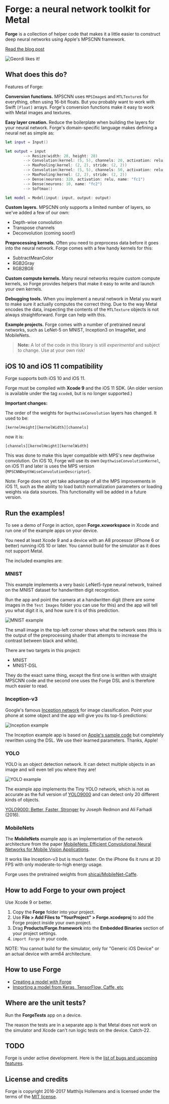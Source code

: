 # Forge: a neural network toolkit for Metal

**Forge** is a collection of helper code that makes it a little easier to construct deep neural networks using Apple's MPSCNN framework.

[Read the blog post](http://machinethink.net/blog/forge-neural-network-toolkit-for-metal/)

![Geordi likes it!](Geordi.png)

## What does this do?

Features of Forge:

**Conversion functions.** MPSCNN uses `MPSImage`s and `MTLTexture`s for everything, often using 16-bit floats. But you probably want to work with Swift `[Float]` arrays. Forge's conversion functions make it easy to work with Metal images and textures.

**Easy layer creation.** Reduce the boilerplate when building the layers for your neural network. Forge's domain-specific language makes defining a neural net as simple as:

```swift
let input = Input()

let output = input
        --> Resize(width: 28, height: 28)
        --> Convolution(kernel: (5, 5), channels: 20, activation: relu, name: "conv1")
        --> MaxPooling(kernel: (2, 2), stride: (2, 2))
        --> Convolution(kernel: (5, 5), channels: 50, activation: relu, name: "conv2")
        --> MaxPooling(kernel: (2, 2), stride: (2, 2))
        --> Dense(neurons: 320, activation: relu, name: "fc1")
        --> Dense(neurons: 10, name: "fc2")
        --> Softmax()

let model = Model(input: input, output: output)
```

**Custom layers.** MPSCNN only supports a limited number of layers, so we've added a few of our own:

- Depth-wise convolution
- Transpose channels
- Deconvolution (coming soon!)

**Preprocessing kernels.** Often you need to preprocess data before it goes into the neural network. Forge comes with a few handy kernels for this:

- SubtractMeanColor
- RGB2Gray
- RGB2BGR

**Custom compute kernels.** Many neural networks require custom compute kernels, so Forge provides helpers that make it easy to write and launch your own kernels.

**Debugging tools.** When you implement a neural network in Metal you want to make sure it actually computes the correct thing. Due to the way Metal encodes the data, inspecting the contents of the `MTLTexture` objects is not always straightforward. Forge can help with this.

**Example projects.** Forge comes with a number of pretrained neural networks, such as LeNet-5 on MNIST, Inception3 on ImageNet, and MobileNets.

> **Note:** A lot of the code in this library is still *experimental* and subject to change. Use at your own risk!

## iOS 10 and iOS 11 compatibility

Forge supports both iOS 10 and iOS 11.

Forge must be compiled with **Xcode 9** and the iOS 11 SDK. (An older version is available under the tag `xcode8`, but is no longer supported.)

**Important changes:**

The order of the weights for `DepthwiseConvolution` layers has changed. It used to be:

	[kernelHeight][kernelWidth][channels]
	
now it is:

	[channels][kernelHeight][kernelWidth]

This was done to make this layer compatible with MPS's new depthwise convolution. On iOS 10, Forge will use its own `DepthwiseConvolutionKernel`, on iOS 11 and later is uses the MPS version (`MPSCNNDepthWiseConvolutionDescriptor`).

Note: Forge does not yet take advantage of all the MPS improvements in iOS 11, such as the ability to load batch normalization parameters or loading weights via data sources. This functionality will be added in a future version.

## Run the examples!

To see a demo of Forge in action, open **Forge.xcworkspace** in Xcode and run one of the example apps on your device.

You need at least Xcode 9 and a device with an A8 processor (iPhone 6 or better) running iOS 10 or later. You cannot build for the simulator as it does not support Metal.

The included examples are:

### MNIST

This example implements a very basic LeNet5-type neural network, trained on the MNIST dataset for handwritten digit recognition.

Run the app and point the camera at a handwritten digit (there are some images in the `Test Images` folder you can use for this) and the app will tell you what digit it is, and how sure it is of this prediction.

![MNIST example](Examples/MNIST/MNIST.jpg)

The small image in the top-left corner shows what the network sees (this is the output of the preprocessing shader that attempts to increase the contrast between black and white).

There are two targets in this project: 

- MNIST
- MNIST-DSL

They do the exact same thing, except the first one is written with straight MPSCNN code and the second one uses the Forge DSL and is therefore much easier to read.

### Inception-v3

Google's famous [Inception network](https://arxiv.org/pdf/1512.00567v3.pdf) for image classification. Point your phone at some object and the app will give you its top-5 predictions:

![Inception example](Examples/Inception/Inception.jpg)

The Inception example app is based on [Apple's sample code](https://developer.apple.com/library/content/samplecode/MetalImageRecognition/Introduction/Intro.html) but completely rewritten using the DSL. We use their learned parameters. Thanks, Apple!

### YOLO

YOLO is an object detection network. It can detect multiple objects in an image and will even tell you where they are!

![YOLO example](Examples/YOLO/YOLO.jpg)

The example app implements the Tiny YOLO network, which is not as accurate as the full version of [YOLO9000](https://pjreddie.com/darknet/yolo/) and can detect only 20 different kinds of objects.

[YOLO9000: Better, Faster, Stronger](https://arxiv.org/abs/1612.08242) by Joseph Redmon and Ali Farhadi (2016).

### MobileNets

The **MobileNets** example app is an implementation of the network architecture from the paper [MobileNets: Efficient Convolutional Neural Networks for Mobile Vision Applications](https://arxiv.org/abs/1704.04861v1).

It works like Inception-v3 but is much faster. On the iPhone 6s it runs at 20 FPS with only moderate-to-high energy usage.

Forge uses the pretrained weights from [shicai/MobileNet-Caffe](https://github.com/shicai/MobileNet-Caffe).

## How to add Forge to your own project

Use Xcode 9 or better.

1. Copy the **Forge** folder into your project.
2. Use **File > Add Files to "YourProject" > Forge.xcodeproj** to add the Forge project inside your own project.
3. Drag **Products/Forge.framework** into the **Embedded Binaries** section of your project settings.
4. `import Forge` in your code.

NOTE: You cannot build for the simulator, only for "Generic iOS Device" or an actual device with arm64 architecture.

## How to use Forge

- [Creating a model with Forge](Docs/DSL.markdown)
- [Importing a model from Keras, TensorFlow, Caffe, etc](Docs/Importing.markdown)

## Where are the unit tests?

Run the **ForgeTests** app on a device.

The reason the tests are in a separate app is that Metal does not work on the simulator and Xcode can't run logic tests on the device. Catch-22.

## TODO

Forge is under active development. Here is the [list of bugs and upcoming features](Docs/TODO.markdown).

## License and credits

Forge is copyright 2016-2017 Matthijs Hollemans and is licensed under the terms of the [MIT license](LICENSE.txt).
